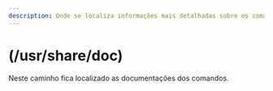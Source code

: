 ```yaml
---
description: Onde se localiza informações mais detalhadas sobre os comandos.
---
```


# (/usr/share/doc)

Neste caminho fica localizado as documentações dos comandos.

